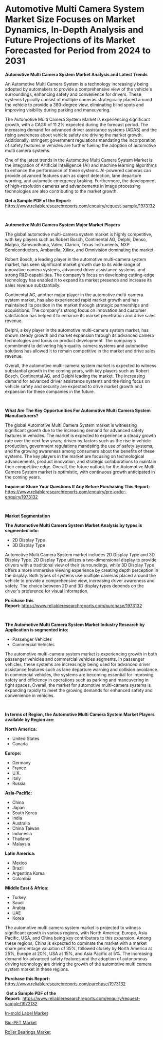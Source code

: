 <p><h1>Automotive Multi Camera System Market Size Focuses on Market Dynamics, In-Depth Analysis and Future Projections of its Market Forecasted for Period from 2024 to 2031</h1></p><p><strong>Automotive Multi Camera System Market Analysis and Latest Trends</strong></p>
<p><p>An Automotive Multi Camera System is a technology increasingly being adopted by automakers to provide a comprehensive view of the vehicle's surroundings, enhancing safety and convenience for drivers. These systems typically consist of multiple cameras strategically placed around the vehicle to provide a 360-degree view, eliminating blind spots and improving visibility during parking and maneuvering.</p><p>The Automotive Multi Camera System Market is experiencing significant growth, with a CAGR of 11.2% expected during the forecast period. The increasing demand for advanced driver assistance systems (ADAS) and the rising awareness about vehicle safety are driving the market growth. Additionally, stringent government regulations mandating the incorporation of safety features in vehicles are further fueling the adoption of automotive multi camera systems.</p><p>One of the latest trends in the Automotive Multi Camera System Market is the integration of Artificial Intelligence (AI) and machine learning algorithms to enhance the performance of these systems. AI-powered cameras can provide advanced features such as object detection, lane departure warning, and automatic emergency braking. Furthermore, the development of high-resolution cameras and advancements in image processing technologies are also contributing to the market growth.</p></p>
<p><strong>Get a Sample PDF of the Report:&nbsp;</strong> <a href="https://www.reliableresearchreports.com/enquiry/request-sample/1973132">https://www.reliableresearchreports.com/enquiry/request-sample/1973132</a></p>
<p>&nbsp;</p>
<p><strong>Automotive Multi Camera System Major Market Players</strong></p>
<p><p>The global automotive multi-camera system market is highly competitive, with key players such as Robert Bosch, Continental AG, Delphi, Denso, Magna, Samvardhana, Valeo, Clarion, Texas Instruments, NXP Semiconductors, Ambarella, Xilinx, and Omnivision dominating the market.</p><p>Robert Bosch, a leading player in the automotive multi-camera system market, has seen significant market growth due to its wide range of innovative camera systems, advanced driver assistance systems, and strong R&D capabilities. The company's focus on developing cutting-edge technology has enabled it to expand its market presence and increase its sales revenue substantially.</p><p>Continental AG, another major player in the automotive multi-camera system market, has also experienced rapid market growth and has maintained its position in the market through strategic partnerships and acquisitions. The company's strong focus on innovation and customer satisfaction has helped it to enhance its market penetration and drive sales revenue.</p><p>Delphi, a key player in the automotive multi-camera system market, has shown steady growth and market expansion through its advanced camera technologies and focus on product development. The company's commitment to delivering high-quality camera systems and automotive solutions has allowed it to remain competitive in the market and drive sales revenue.</p><p>Overall, the automotive multi-camera system market is expected to witness substantial growth in the coming years, with key players such as Robert Bosch, Continental AG, and Delphi leading the market. The increasing demand for advanced driver assistance systems and the rising focus on vehicle safety and security are expected to drive market growth and expansion for these companies in the future.</p></p>
<p>&nbsp;</p>
<p><strong>What Are The Key Opportunities For Automotive Multi Camera System Manufacturers?</strong></p>
<p><p>The global Automotive Multi Camera System market is witnessing significant growth due to the increasing demand for advanced safety features in vehicles. The market is expected to experience a steady growth rate over the next few years, driven by factors such as the rise in vehicle production, government regulations mandating the use of safety systems, and the growing awareness among consumers about the benefits of these systems. The key players in the market are focusing on technological advancements, product innovation, and strategic collaborations to maintain their competitive edge. Overall, the future outlook for the Automotive Multi Camera System market is optimistic, with continuous growth anticipated in the coming years.</p></p>
<p><strong>Inquire or Share Your Questions If Any Before Purchasing This Report:</strong> <a href="https://www.reliableresearchreports.com/enquiry/pre-order-enquiry/1973132">https://www.reliableresearchreports.com/enquiry/pre-order-enquiry/1973132</a></p>
<p>&nbsp;</p>
<p><strong>Market Segmentation</strong></p>
<p><strong>The Automotive Multi Camera System Market Analysis by types is segmented into:</strong></p>
<p><ul><li>2D Display Type</li><li>3D Display Type</li></ul></p>
<p><p>Automotive Multi Camera System market includes 2D Display Type and 3D Display Type. 2D Display Type utilizes a two-dimensional display to provide drivers with a traditional view of their surroundings, while 3D Display Type offers a more immersive viewing experience by creating depth perception in the display. Both types of systems use multiple cameras placed around the vehicle to provide a comprehensive view, increasing driver awareness and safety. The choice between 2D and 3D display types depends on the driver's preference for visual information.</p></p>
<p><strong>Purchase this Report:&nbsp;</strong><a href="https://www.reliableresearchreports.com/purchase/1973132">https://www.reliableresearchreports.com/purchase/1973132</a></p>
<p>&nbsp;</p>
<p><strong>The Automotive Multi Camera System Market Industry Research by Application is segmented into:</strong></p>
<p><ul><li>Passenger Vehicles</li><li>Commercial Vehicles</li></ul></p>
<p><p>The automotive multi-camera system market is experiencing growth in both passenger vehicles and commercial vehicles segments. In passenger vehicles, these systems are increasingly being used for advanced driver assistance features such as lane departure warning and collision avoidance. In commercial vehicles, the systems are becoming essential for improving safety and efficiency in operations such as parking and maneuvering in tight spaces. Overall, the market for automotive multi-camera systems is expanding rapidly to meet the growing demands for enhanced safety and convenience in vehicles.</p></p>
<p>&nbsp;</p>
<p><strong>In terms of Region, the Automotive Multi Camera System Market Players available by Region are:</strong></p>
<p>
    <p> <strong> North America: </strong>
        <ul>
            <li>United States</li>
            <li>Canada</li>
        </ul>
        </p> 
    <p> <strong> Europe: </strong>
        <ul>
            <li>Germany</li>
            <li>France</li>
            <li>U.K.</li>
            <li>Italy</li>
            <li>Russia</li>
        </ul>
        </p> 
    <p> <strong> Asia-Pacific: </strong>
        <ul>
            <li>China</li>
            <li>Japan</li>
            <li>South Korea</li>
            <li>India</li>
            <li>Australia</li>
            <li>China Taiwan</li>
            <li>Indonesia</li>
            <li>Thailand</li>
            <li>Malaysia</li>
        </ul>
        </p> 
    <p> <strong> Latin America: </strong>
        <ul>
            <li>Mexico</li>
            <li>Brazil</li>
            <li>Argentina Korea</li>
            <li>Colombia</li>
        </ul>
        </p> 
    <p> <strong> Middle East & Africa: </strong>
        <ul>
            <li>Turkey</li>
            <li>Saudi</li>
            <li>Arabia</li>
            <li>UAE</li>
            <li>Korea</li>
        </ul>
    </p>
    </p>
<p><p>The automotive multi camera system market is projected to witness significant growth in various regions, with North America, Europe, Asia Pacific, USA, and China being key contributors to this expansion. Among these regions, China is expected to dominate the market with a market share percentage valuation of 35%, followed closely by North America at 25%, Europe at 20%, USA at 15%, and Asia Pacific at 5%. The increasing demand for advanced safety features and the adoption of autonomous driving technology are driving the growth of the automotive multi camera system market in these regions.</p></p>
<p><strong>Purchase this Report: </strong><a href="https://www.reliableresearchreports.com/purchase/1973132">https://www.reliableresearchreports.com/purchase/1973132</a></p>
<p>&nbsp;<strong>Get a Sample PDF of the Report:&nbsp;&nbsp;</strong><a href="https://www.reliableresearchreports.com/enquiry/request-sample/1973132">https://www.reliableresearchreports.com/enquiry/request-sample/1973132</a></p>
<p><strong></strong></p>
<p><p><a href="https://view.publitas.com/reportprime-1/in-mold-label-market-share-market-new-trends-analysis-report-by-type-by-application-by-end-use-by-region-and-segment-forecasts-2023-2030/">In-mold Label Market</a></p><p><a href="https://view.publitas.com/reportprime-1/bio-pet-market-size-furnishes-valuable-information-encompassing-market-share-market-trends-and-projections-spanning-from-2023-to-2030/">Bio-PET Market</a></p><p><a href="https://view.publitas.com/reportprime-1/roller-bearings-market-size-and-examines-its-market-scope-with-a-primary-focus-on-growth-opportunities-and-forecasted-trends-spanning-from-2023-to-2030/">Roller Bearings Market</a></p></p>